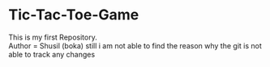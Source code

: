# Tic-Tac-Toe-Game
This is my first Repository.
<br>
Author = Shusil (boka)
still i am not able to find the reason why the git is not able to track any changes
